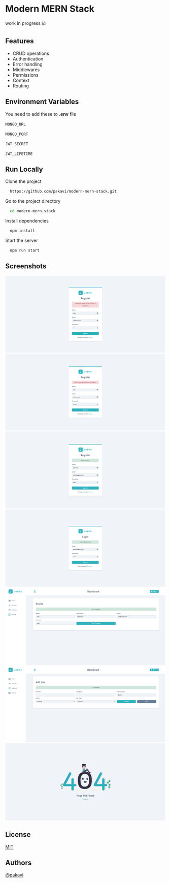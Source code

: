 # Modern MERN Stack

work in progress ☑️

## Features
- CRUD operations
- Authentication
- Error handling
- Middlewares
- Permissions
- Context
- Routing

## Environment Variables

You need to add these to **.env** file

`MONGO_URL`

`MONGO_PORT`

`JWT_SECRET`

`JWT_LIFETIME`

## Run Locally

Clone the project

```bash
  https://github.com/pakavi/modern-mern-stack.git
```

Go to the project directory

```bash
  cd modern-mern-stack
```

Install dependencies

```bash
  npm install
```

Start the server

```bash
  npm run start
```

## Screenshots
![App Screenshot](./preview/modern-mern-stack-pass-validation.png)
![App Screenshot](./preview/modern-mern-stack-email-validation.png)
![App Screenshot](./preview/modern-mern-stack-register.png)
![App Screenshot](./preview/modern-mern-stack-login.png)
![App Screenshot](./preview/modern-mern-stack-update-profile.png)
![App Screenshot](./preview/modern-mern-stack-job-add.png)
![App Screenshot](./preview/modern-mern-stack-404-page.png)

## License

[MIT](https://github.com/pakavi/modern-mern-stack/blob/main/LICENSE.md)


## Authors

[@pakavi](https://github.com/pakavi)
